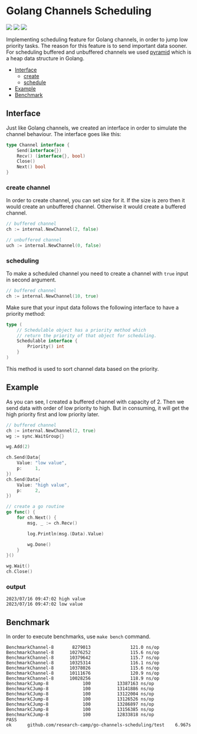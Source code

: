 # Golang Channels Scheduling

![](https://img.shields.io/badge/language-go-32a89e)
![](https://img.shields.io/badge/topic-scheduling-DD5511)
![](https://img.shields.io/badge/version-v0.3-AA5533)

Implementing scheduling feature for Golang channels, in order to
jump low priority tasks.
The reason for this feature is to send important data sooner.
For scheduling buffered and unbuffered channels
we used [pyramid](https://github.com/amirhnajafiz/pyramid) which is a heap
data structure in Golang.

- [Interface](#interface)
  - [create](#create-channel)
  - [schedule](#scheduling)
- [Example](#example)
- [Benchmark](#benchmark)

## Interface

Just like Golang channels, we created an interface in order to simulate the channel behaviour.
The interface goes like this:

```go
type Channel interface {
    Send(interface{})
    Recv() (interface{}, bool)
    Close()
    Next() bool
}
```

### create channel

In order to create channel, you can set size for it. If the size is zero then it would create an
unbuffered channel. Otherwise it would create a buffered channel.

```go
// buffered channel
ch := internal.NewChannel(2, false)

// unbuffered channel
uch := internal.NewChannel(0, false)
```

### scheduling

To make a scheduled channel you need to create a channel with ```true``` input in second argument.

```go
// buffered channel
ch := internal.NewChannel(10, true)
```

Make sure that your input data follows the following interface to have a priority method:

```go
type (
	// Schedulable object has a priority method which
	// return the priority of that object for scheduling.
	Schedulable interface {
		Priority() int
	}
)
```

This method is used to sort channel data based on the priority.

## Example

As you can see, I created a buffered channel with capacity of 2. Then we send
data with order of low priority to high. But in consuming, it will get the high
priority first and low priority later.

```go
// buffered channel
ch := internal.NewChannel(2, true)
wg := sync.WaitGroup{}

wg.Add(2)

ch.Send(Data{
    Value: "low value",
    p:     1,
})
ch.Send(Data{
    Value: "high value",
    p:     2,
})

// create a go routine
go func() {
    for ch.Next() {
        msg, _ := ch.Recv()

        log.Println(msg.(Data).Value)

        wg.Done()
    }
}()

wg.Wait()
ch.Close()
```

### output

```shell
2023/07/16 09:47:02 high value
2023/07/16 09:47:02 low value
```

## Benchmark

In order to execute benchmarks, use ```make bench``` command.

```shell
BenchmarkChannel-8       8279013               121.0 ns/op
BenchmarkChannel-8      10276252               115.6 ns/op
BenchmarkChannel-8      10379642               115.7 ns/op
BenchmarkChannel-8      10325314               116.1 ns/op
BenchmarkChannel-8      10378026               115.6 ns/op
BenchmarkChannel-8      10111676               120.9 ns/op
BenchmarkChannel-8      10028256               118.9 ns/op
BenchmarkCJump-8             100          13387163 ns/op
BenchmarkCJump-8             100          13141886 ns/op
BenchmarkCJump-8             100          13122004 ns/op
BenchmarkCJump-8             100          13126526 ns/op
BenchmarkCJump-8             100          13286897 ns/op
BenchmarkCJump-8             100          13156385 ns/op
BenchmarkCJump-8             100          12833818 ns/op
PASS
ok      github.com/research-camp/go-channels-scheduling/test    6.967s
```
